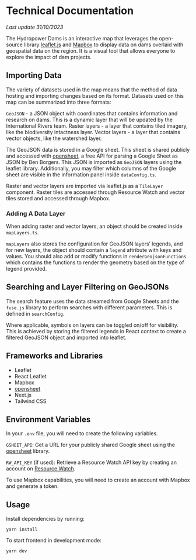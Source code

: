 # Technical Documentation
_Last update 31/10/2023_

The Hydropower Dams is an interactive map that leverages the open-source library [leaflet.js](https://leafletjs.com/) and [Mapbox](https://www.mapbox.com/) to display data on dams overlaid with geospatial data on the region. It is a visual tool that allows everyone to explore the impact of dam projects.

## Importing Data
The variety of datasets used in the map means that the method of data hosting and importing changes based on its format. Datasets used on this map can be summarized into three formats:

`GeoJSON` - a JSON object with coordinates that contains information and research on dams. This is a dynamic layer that will be updated by the International Rivers team.
Raster layers - a layer that contains tiled imagery, like the biodiversity intactness layer.
Vector layers - a layer that contains vector objects, like the watershed layer.

The GeoJSON data is stored in a Google sheet. This sheet is shared publicly and accessed with [opensheet](https://github.com/benborgers/opensheet), a free API for parsing a Google Sheet as JSON by Ben Borgers. This JSON is imported as `GeoJSON` layers using the leaflet library. Additionally, you may filter which columns of the Google sheet are visible in the information panel inside `dataConfig.ts`.

Raster and vector layers are imported via leaflet.js as a `TileLayer` component. Raster tiles are accessed through Resource Watch and vector tiles stored and accessed through Mapbox.

### Adding A Data Layer
When adding raster and vector layers, an object should be created inside `mapLayers.ts`. 

`mapLayers` also stores the configuration for GeoJSON layers’ legends, and for new layers, the object should contain a `legend` attribute with keys and values. You should also add or modify functions in `renderGeojsonFunctions` which contains the functions to render the geometry based on the type of legend provided.

## Searching and Layer Filtering on GeoJSONs
The search feature uses the data streamed from Google Sheets and the `fuse.js` library to perform searches with different parameters. This is defined in `searchConfig`.

Where applicable, symbols on layers can be toggled on/off for visibility. This is achieved by storing the filtered legends in React context to create a filtered GeoJSON object and imported into leaflet.

## Frameworks and Libraries
* Leaflet
* React Leaflet
* Mapbox
* [opensheet](https://github.com/benborgers/opensheet)
* Next.js
* Tailwind CSS

## Environment Variables
In your `.env` file, you will need to create the following variables.

`GSHEET_API`: Get a URL for your publicly shared Google sheet using the [opensheet](https://github.com/benborgers/opensheet) library.

`RW_API_KEY` (if used): Retrieve a Resource Watch API key by creating an account on [Resource Watch](https://resourcewatch.org/).

To use Mapbox capabilities, you will need to create an account with Mapbox and generate a token.


## Usage
Install dependencies by running:
```
yarn install
```

To start frontend in development mode:
```
yarn dev
```